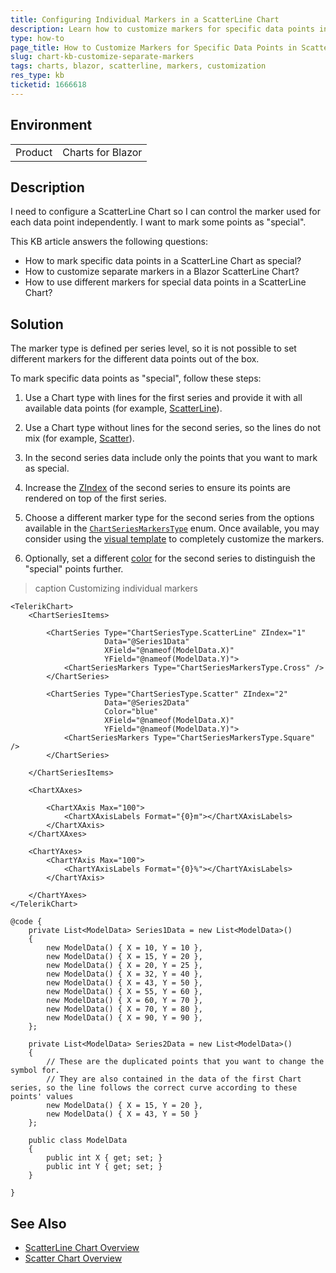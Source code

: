 ```yaml
---
title: Configuring Individual Markers in a ScatterLine Chart
description: Learn how to customize markers for specific data points in a ScatterLine Chart to highlight them as special.
type: how-to
page_title: How to Customize Markers for Specific Data Points in ScatterLine Chart
slug: chart-kb-customize-separate-markers
tags: charts, blazor, scatterline, markers, customization
res_type: kb
ticketid: 1666618
---
```


## Environment

<table>
<tbody>
<tr>
<td>Product</td>
<td>Charts for Blazor</td>
</tr>
</tbody>
</table>

## Description

I need to configure a ScatterLine Chart so I can control the marker used for each data point independently. I want to mark some points as "special". 

This KB article answers the following questions:
- How to mark specific data points in a ScatterLine Chart as special?
- How to customize separate markers in a Blazor ScatterLine Chart?
- How to use different markers for special data points in a ScatterLine Chart?

## Solution

The marker type is defined per series level, so it is not possible to set different markers for the different data points out of the box.

To mark specific data points as "special", follow these steps:

1. Use a Chart type with lines for the first series and provide it with all available data points (for example, [ScatterLine](slug:components/chart/types/scatterline)).

2. Use a Chart type without lines for the second series, so the lines do not mix (for example, [Scatter](slug:components/chart/types/scatter)).

3. In the second series data include only the points that you want to mark as special.

4. Increase the [ZIndex](slug:Telerik.Blazor.Components.ChartSeries#Telerik_Blazor_Components_ChartSeries_ZIndex) of the second series to ensure its points are rendered on top of the first series.

5. Choose a different marker type for the second series from the options available in the [`ChartSeriesMarkersType`](slug:Telerik.Blazor.ChartSeriesMarkersType) enum. Once available, you may consider using the [visual template](https://feedback.telerik.com/blazor/1582456-custom-rendering-for-the-chart-series-markers-visual-template) to completely customize the markers.

5. Optionally, set a different [color](slug:Telerik.Blazor.Components.ChartSeries#Telerik_Blazor_Components_ChartSeries_Color) for the second series to distinguish the "special" points further.

>caption Customizing individual markers

````RAZOR
<TelerikChart>
    <ChartSeriesItems>

        <ChartSeries Type="ChartSeriesType.ScatterLine" ZIndex="1"
                     Data="@Series1Data"
                     XField="@nameof(ModelData.X)"
                     YField="@nameof(ModelData.Y)">
            <ChartSeriesMarkers Type="ChartSeriesMarkersType.Cross" />
        </ChartSeries>

        <ChartSeries Type="ChartSeriesType.Scatter" ZIndex="2"
                     Data="@Series2Data"
                     Color="blue"
                     XField="@nameof(ModelData.X)"
                     YField="@nameof(ModelData.Y)">
            <ChartSeriesMarkers Type="ChartSeriesMarkersType.Square" />
        </ChartSeries>

    </ChartSeriesItems>

    <ChartXAxes>

        <ChartXAxis Max="100">
            <ChartXAxisLabels Format="{0}m"></ChartXAxisLabels>
        </ChartXAxis>
    </ChartXAxes>

    <ChartYAxes>
        <ChartYAxis Max="100">
            <ChartYAxisLabels Format="{0}%"></ChartYAxisLabels>
        </ChartYAxis>

    </ChartYAxes>
</TelerikChart>

@code {
    private List<ModelData> Series1Data = new List<ModelData>()
    {
        new ModelData() { X = 10, Y = 10 },
        new ModelData() { X = 15, Y = 20 },
        new ModelData() { X = 20, Y = 25 },
        new ModelData() { X = 32, Y = 40 },
        new ModelData() { X = 43, Y = 50 },
        new ModelData() { X = 55, Y = 60 },
        new ModelData() { X = 60, Y = 70 },
        new ModelData() { X = 70, Y = 80 },
        new ModelData() { X = 90, Y = 90 },
    };

    private List<ModelData> Series2Data = new List<ModelData>()
    {
        // These are the duplicated points that you want to change the symbol for.
        // They are also contained in the data of the first Chart series, so the line follows the correct curve according to these points' values
        new ModelData() { X = 15, Y = 20 },
        new ModelData() { X = 43, Y = 50 }
    };

    public class ModelData
    {
        public int X { get; set; }
        public int Y { get; set; }
    }

}
````

## See Also

* [ScatterLine Chart Overview](slug:components/chart/types/scatterline)
* [Scatter Chart Overview](slug:components/chart/types/scatter)